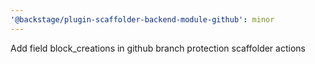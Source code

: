 ```yaml
---
'@backstage/plugin-scaffolder-backend-module-github': minor
---
```


Add field block_creations in github branch protection scaffolder actions

